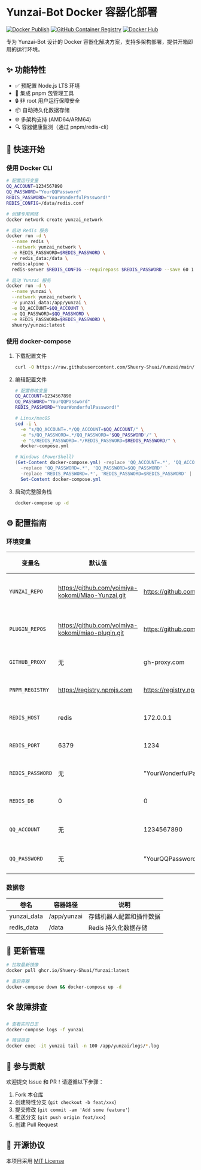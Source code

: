 # Yunzai-Bot Docker 容器化部署

[![Docker Publish](https://github.com/Shuery-Shuai/Yunzai/actions/workflows/docker-publish.yml/badge.svg)](https://github.com/Shuery-Shuai/Yunzai/actions)
[![GitHub Container Registry](https://img.shields.io/badge/Container%20Registry-GHCR-black)](https://github.com/Shuery-Shuai/Yunzai/pkgs/container/Yunzai)
[![Docker Hub](https://img.shields.io/badge/Container%20Registry-DockerHub-blue)](https://hub.docker.com/r/shuery/yunzai)

专为 Yunzai-Bot 设计的 Docker 容器化解决方案，支持多架构部署，提供开箱即用的运行环境。

## ✨ 功能特性

- ✅ 预配置 Node.js LTS 环境
- 🚀 集成 pnpm 包管理工具
- 🔒 非 root 用户运行保障安全
- 📦 自动持久化数据存储
- 🌐 多架构支持 (AMD64/ARM64)
- 🔍 容器健康监测（通过 pnpm/redis-cli）

## 🚀 快速开始

### 使用 Docker CLI

```bash
# 配置运行变量
QQ_ACCOUNT=1234567890
QQ_PASSWORD="YourQQPassword"
REDIS_PASSWORD="YourWonderfulPassword!"
REDIS_CONFIG=/data/redis.conf
```

```bash
# 创建专用网络
docker network create yunzai_network

# 启动 Redis 服务
docker run -d \
  --name redis \
  --network yunzai_network \
  -e REDIS_PASSWORD=$REDIS_PASSWORD \
  -v redis_data:/data \
  redis:alpine \
  redis-server $REDIS_CONFIG --requirepass $REDIS_PASSWORD --save 60 1

# 启动 Yunzai 服务
docker run -d \
  --name yunzai \
  --network yunzai_network \
  -v yunzai_data:/app/yunzai \
  -e QQ_ACCOUNT=$QQ_ACCOUNT \
  -e QQ_PASSWORD=$QQ_PASSWORD \
  -e REDIS_PASSWORD=$REDIS_PASSWORD \
  shuery/yunzai:latest
```

### 使用 docker-compose

1. 下载配置文件

   ```bash
   curl -O https://raw.githubusercontent.com/Shuery-Shuai/Yunzai/main/docker-compose.yml
   ```

2. 编辑配置文件

   ```bash
   # 配置修改变量
   QQ_ACCOUNT=1234567890
   QQ_PASSWORD="YourQQPassword"
   REDIS_PASSWORD="YourWonderfulPassword!"
   ```

   ```bash
   # Linux/macOS
   sed -i \
     -e "s/QQ_ACCOUNT=.*/QQ_ACCOUNT=$QQ_ACCOUNT/" \
     -e "s/QQ_PASSWORD=.*/QQ_PASSWORD='$QQ_PASSWORD'/" \
     -e "s/REDIS_PASSWORD=.*/REDIS_PASSWORD=$REDIS_PASSWORD/" \
     docker-compose.yml
   ```

   ```powershell
   # Windows (PowerShell)
   (Get-Content docker-compose.yml) -replace 'QQ_ACCOUNT=.*', 'QQ_ACCOUNT=$QQ_ACCOUNT' `
     -replace 'QQ_PASSWORD=.*', 'QQ_PASSWORD=$QQ_PASSWORD' `
     -replace 'REDIS_PASSWORD=.*', 'REDIS_PASSWORD=$REDIS_PASSWORD' |
     Set-Content docker-compose.yml
   ```

3. 启动完整服务栈

   ```bash
   docker-compose up -d
   ```

## ⚙️ 配置指南

### 环境变量

| 变量名           | 默认值                                              | 示例值                                                                     | 必需 | 说明                     |
| ---------------- | --------------------------------------------------- | -------------------------------------------------------------------------- | ---- | ------------------------ |
| `YUNZAI_REPO`    | <https://github.com/yoimiya-kokomi/Miao-Yunzai.git> | <https://github.com/Le-niao/Yunzai.git>                                    | 否   | 指定 Yunzai 本体仓库地址 |
| `PLUGIN_REPOS`   | <https://github.com/yoimiya-kokomi/miao-plugin.git> | <https://github.com/user/plugin1.git>,<https://gitee.com/user/plugin2.git> | 否   | 插件仓库列表（逗号分隔） |
| `GITHUB_PROXY`   | 无                                                  | gh-proxy.com                                                               | 否   | GitHub 镜像代理地址      |
| `PNPM_REGISTRY`  | <https://registry.npmjs.com>                        | <https://registry.npmmirror.com>                                           | 否   | pnpm 镜像源地址          |
| `REDIS_HOST`     | redis                                               | 172.0.0.1                                                                  | 否   | Redis 服务地址           |
| `REDIS_PORT`     | 6379                                                | 1234                                                                       | 否   | Redis 服务端口           |
| `REDIS_PASSWORD` | 无                                                  | "YourWonderfulPassword!"                                                   | 否   | Redis 认证密码           |
| `REDIS_DB`       | 0                                                   | 0                                                                          | 否   | Redis 数据库编号         |
| `QQ_ACCOUNT`     | 无                                                  | 1234567890                                                                 | 是   | 机器人 QQ 号码           |
| `QQ_PASSWORD`    | 无                                                  | "YourQQPassword"                                                           | 否   | 机器人 QQ 密码           |

### 数据卷

| 卷名        | 容器路径    | 说明                     |
| ----------- | ----------- | ------------------------ |
| yunzai_data | /app/yunzai | 存储机器人配置和插件数据 |
| redis_data  | /data       | Redis 持久化数据存储     |

## 🔄 更新管理

```bash
# 拉取最新镜像
docker pull ghcr.io/Shuery-Shuai/Yunzai:latest

# 重启容器
docker-compose down && docker-compose up -d
```

## 🛠️ 故障排查

```bash
# 查看实时日志
docker-compose logs -f yunzai

# 错误排查
docker exec -it yunzai tail -n 100 /app/yunzai/logs/*.log
```

## 🤝 参与贡献

欢迎提交 Issue 和 PR！请遵循以下步骤：

1. Fork 本仓库
2. 创建特性分支 (`git checkout -b feat/xxx`)
3. 提交修改 (`git commit -am 'Add some feature'`)
4. 推送分支 (`git push origin feat/xxx`)
5. 创建 Pull Request

## 📄 开源协议

本项目采用 [MIT License](LICENSE)
